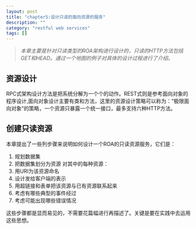 ```yaml
---
layout: post
title: "chapter5:设计只读的面向资源的服务"
description: ""
category: "restful web services"
tags: []
---
```


>*本章主要是针对只读类型的ROA架构进行设计的，只读的HTTP方法包括GET和HEAD。通过一个地图的例子对具体的设计过程进行了介绍。*

## 资源设计
RPC式架构设计方法是把系统分解为一个个的动作。REST式则是参考面向对象的程序设计,面向对象设计主要有类和方法，这里的资源设计策略可以称为：“极限面向对象”的策略，一个资源只暴露一个统一接口，最多支持六种HTTP方法。
## 创建只读资源
本章提出了一些列步骤来说明如何设计一个ROA的只读资源服务，它们是：

1. 规划数据集
2. 把数据集划分为资源
    对其中的每种资源：
3. 用URI为该资源命名
4. 设计发给客户端的表示
5. 用超链接和表单把该资源与已有资源联系起来
6. 考虑有哪些典型的事件经过
7. 考虑可能出现哪些错误情况

这些步骤都是显而易见的，不需要花篇幅进行再描述了。关键是要在实践中去运用这些思想。
